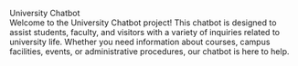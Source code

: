 University Chatbot
<br>
Welcome to the University Chatbot project! This chatbot is designed to assist students, faculty, and visitors with a variety of inquiries related to university life. Whether you need information about courses, campus facilities, events, or administrative procedures, our chatbot is here to help.
